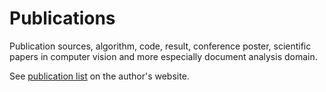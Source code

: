 Publications
===================

Publication sources, algorithm, code, result, conference poster, scientific papers in computer vision and more especially document analysis domain.

See [publication list](http://www.christophe-rigaud.com/en/publications/) on the author's website.

